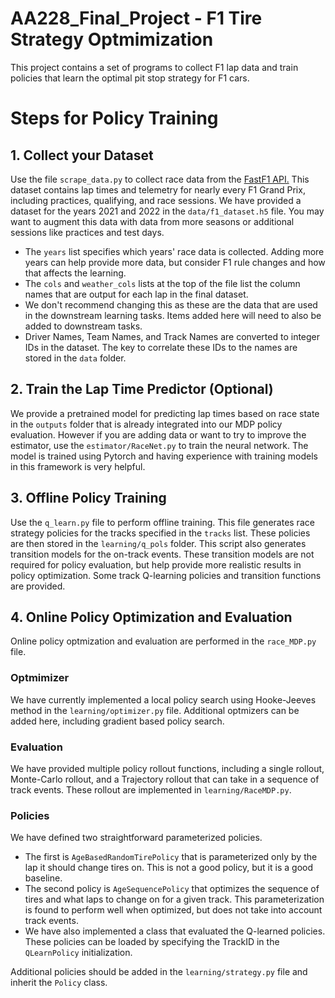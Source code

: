 # AA228_Final_Project - F1 Tire Strategy Optmimization
This project contains a set of programs to collect F1 lap data and train policies that learn the optimal pit stop strategy for F1 cars.

# Steps for Policy Training
## 1. Collect your Dataset
Use the file `scrape_data.py` to collect race data from the [FastF1 API.](https://docs.fastf1.dev/) This dataset contains lap times and telemetry for nearly every F1 Grand Prix, including practices, qualifying, and race sessions. We have provided a dataset for the years 2021 and 2022 in the `data/f1_dataset.h5` file. You may want to augment this data with data from more seasons or additional sessions like practices and test days.

* The `years` list specifies which years' race data is collected. Adding more years can help provide more data, but consider F1 rule changes and how that affects the learning.
* The `cols` and `weather_cols` lists at the top of the file list the column names that are output for each lap in the final dataset.
 * We don't recommend changing this as these are the data that are used in the downstream learning tasks. Items added here will need to also be added to downstream tasks. 
* Driver Names, Team Names, and Track Names are converted to integer IDs in the dataset. The key to correlate these IDs to the names are stored in the `data` folder.

## 2. Train the Lap Time Predictor (Optional)
We provide a pretrained model for predicting lap times based on race state in the `outputs` folder that is already integrated into our MDP policy evaluation. However if you are adding data or want to try to improve the estimator, use the `estimator/RaceNet.py` to train the neural network. The model is trained using Pytorch and having experience with training models in this framework is very helpful.

## 3. Offline Policy Training
Use the `q_learn.py` file to perform offline training. This file generates race strategy policies for the tracks specified in the `tracks` list. These policies are then stored in the `learning/q_pols` folder. This script also generates transition models for the on-track events. These transition models are not required for policy evaluation, but help provide more realistic results in policy optimization. Some track Q-learning policies and transition functions are provided.

## 4. Online Policy Optimization and Evaluation
Online policy optmization and evaluation are performed in the `race_MDP.py` file. 
### Optmimizer
We have currently implemented a local policy search using Hooke-Jeeves method in the `learning/optimizer.py` file. Additional optmizers can be added here, including gradient based policy search.
### Evaluation
We have provided multiple policy rollout functions, including a single rollout, Monte-Carlo rollout, and a Trajectory rollout that can take in a sequence of track events. These rollout are implemented in `learning/RaceMDP.py`.
### Policies
We have defined two straightforward parameterized policies. 
* The first is `AgeBasedRandomTirePolicy` that is parameterized only by the lap it should change tires on. This is not a good policy, but it is a good baseline.
* The second policy is `AgeSequencePolicy` that optimizes the sequence of tires and what laps to change on for a given track. This parameterization is found to perform well when optimized, but does not take into account track events.
* We have also implemented a class that evaluated the Q-learned policies. These policies can be loaded by specifying the TrackID in the `QLearnPolicy` initialization.
  
Additional policies should be added in the `learning/strategy.py` file and inherit the `Policy` class.



